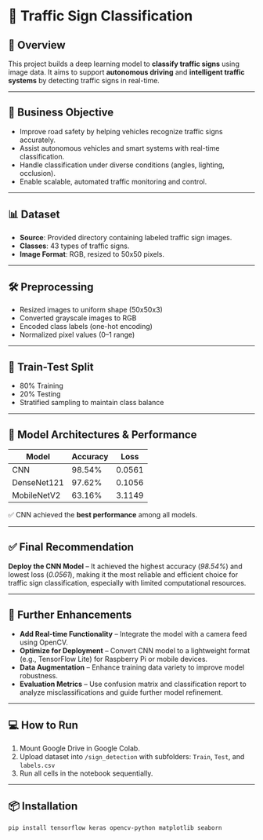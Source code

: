 
# 🚦 Traffic Sign Classification
## 🧠 Overview

This project builds a deep learning model to **classify traffic signs** using image data. It aims to support **autonomous driving** and **intelligent traffic systems** by detecting traffic signs in real-time.

---

## 🎯 Business Objective

- Improve road safety by helping vehicles recognize traffic signs accurately.
- Assist autonomous vehicles and smart systems with real-time classification.
- Handle classification under diverse conditions (angles, lighting, occlusion).
- Enable scalable, automated traffic monitoring and control.

---

## 📊 Dataset

- **Source**: Provided directory containing labeled traffic sign images.
- **Classes**: 43 types of traffic signs.
- **Image Format**: RGB, resized to 50x50 pixels.

---

## 🛠 Preprocessing

- Resized images to uniform shape (50x50x3)
- Converted grayscale images to RGB
- Encoded class labels (one-hot encoding)
- Normalized pixel values (0–1 range)

---

## 🧪 Train-Test Split

- 80% Training
- 20% Testing
- Stratified sampling to maintain class balance

---

## 🧠 Model Architectures & Performance

| Model         | Accuracy | Loss   |
|---------------|----------|--------|
| CNN           | 98.54%   | 0.0561 |
| DenseNet121   | 97.62%   | 0.1056 |
| MobileNetV2   | 63.16%   | 3.1149 |

✅ CNN achieved the **best performance** among all models.

---

## ✅ Final Recommendation

**Deploy the CNN Model** – It achieved the highest accuracy (*98.54%*) and lowest loss (*0.0561*), making it the most reliable and efficient choice for traffic sign classification, especially with limited computational resources.

---

## 🔄 Further Enhancements

- **Add Real-time Functionality** – Integrate the model with a camera feed using OpenCV.
- **Optimize for Deployment** – Convert CNN model to a lightweight format (e.g., TensorFlow Lite) for Raspberry Pi or mobile devices.
- **Data Augmentation** – Enhance training data variety to improve model robustness.
- **Evaluation Metrics** – Use confusion matrix and classification report to analyze misclassifications and guide further model refinement.

---

## 💻 How to Run

1. Mount Google Drive in Google Colab.
2. Upload dataset into `/sign_detection` with subfolders: `Train`, `Test`, and `labels.csv`
3. Run all cells in the notebook sequentially.

---

## 📦 Installation

```bash
pip install tensorflow keras opencv-python matplotlib seaborn
